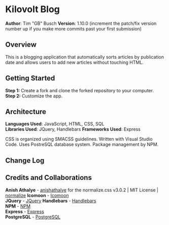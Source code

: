 # Kilovolt Blog

**Author**: Tim "GB" Busch
**Version**: 1.10.0 (increment the patch/fix version number up if you make more commits past your first submission)

## Overview
This is a blogging application that automatically sorts articles by publication date and allows users to add new articles without touching HTML.

## Getting Started
**Step 1:** Create a fork and clone the forked repository to your computer.  
**Step 2:** Customize the app.

## Architecture
**Languages Used**: JavaScript, HTML, CSS, SQL  
**Libraries Used**: JQuery, Handlebars
**Frameworks Used**: Express  

CSS is organized using SMACSS guidelines.
Written with Visual Studio Code.
Uses PostreSQL database system.
Package management by NPM.

## Change Log

## Credits and Collaborations
**Anish Athalye** - [anishathalye](https://github.com/anishathalye/?normalize) for the normalize.css v3.0.2 | MIT License | [normalize](git.io/normalize) 
**Icomoon** - [Icomoon](https://icomoon.io/)  
**JQuery** - [JQuery](https://jquery.com/)
**Handlebars** - [Handlebars](http://handlebarsjs.com/)  
**NPM** - [NPM](https://www.npmjs.com/)  
**Express** - [Express](https://expressjs.com/)  
**PostgreSQL** - [PostgreSQL](https://www.postgresql.org/)